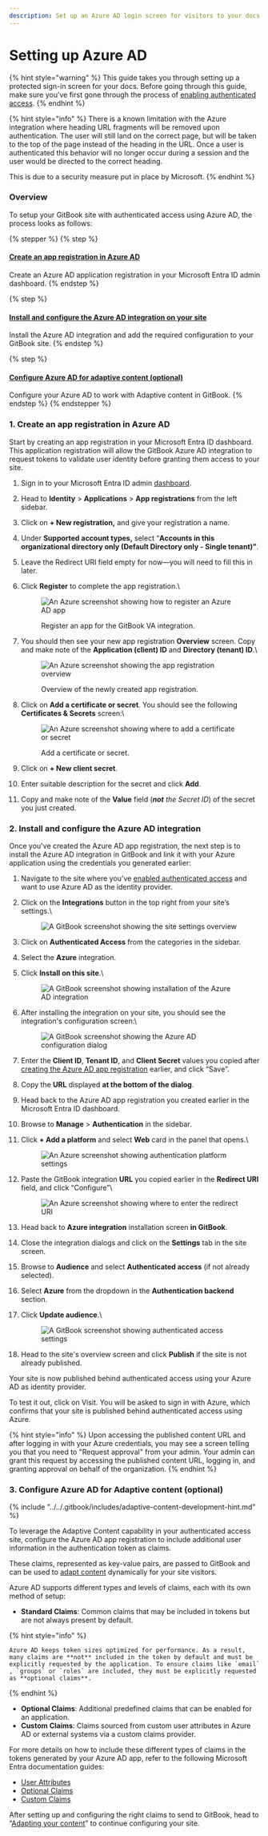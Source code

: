 ```yaml
---
description: Set up an Azure AD login screen for visitors to your docs.
---
```


# Setting up Azure AD

{% hint style="warning" %}
This guide takes you through setting up a protected sign-in screen for your docs. Before going through this guide, make sure you’ve first gone through the process of [enabling authenticated access](enabling-authenticated-access.md).
{% endhint %}

{% hint style="info" %}
There is a known limitation with the Azure integration where heading URL fragments will be removed upon authentication. The user will still land on the correct page, but will be taken to the top of the page instead of the heading in the URL. Once a user is authenticated this behavior will no longer occur during a session and the user would be directed to the correct heading.

This is due to a security measure put in place by Microsoft.
{% endhint %}

### Overview

To setup your GitBook site with authenticated access using Azure AD, the process looks as follows:

{% stepper %}
{% step %}
#### [Create an app registration in Azure AD](setting-up-azure-ad.md#id-1.-create-an-app-registration-in-azure-a-d)

Create an Azure AD application registration in your Microsoft Entra ID admin dashboard.
{% endstep %}

{% step %}
#### [Install and configure the Azure AD integration on your site](setting-up-azure-ad.md#id-2.-install-and-configure-the-azure-a-d-integration)

Install the Azure AD integration and add the required configuration to your GitBook site.
{% endstep %}

{% step %}
#### [Configure Azure AD for adaptive content (optional)](setting-up-azure-ad.md#id-3.-configure-azure-a-d-for-adaptive-content-optional)

Configure your Azure AD to work with Adaptive content in GitBook.
{% endstep %}
{% endstepper %}

### 1. Create an app registration in Azure AD

Start by creating an app registration in your Microsoft Entra ID dashboard. This application registration will allow the GitBook Azure AD integration to request tokens to validate user identity before granting them access to your site.

1. Sign in to your Microsoft Entra ID admin [dashboard](https://entra.microsoft.com/).
2. Head to **Identity** > **Applications** > **App registrations** from the left sidebar.
3. Click on **+ New registration,** and give your registration a name.
4. Under **Supported account types,** select “**Accounts in this organizational directory only (Default Directory only - Single tenant)”**.
5. Leave the Redirect URI field empty for now—you will need to fill this in later.
6.  Click **Register** to complete the app registration.\\

    <figure><img src="../../.gitbook/assets/azure_ad_integration_register_app.png" alt="An Azure screenshot showing how to register an Azure AD app"><figcaption><p>Register an app for the GitBook VA integration.</p></figcaption></figure>
7.  You should then see your new app registration **Overview** screen. Copy and make note of the **Application (client) ID** and **Directory (tenant) ID**.\\

    <figure><img src="../../.gitbook/assets/azure_ad_integration_app_reg_overview.png" alt="An Azure screenshot showing the app registration overview"><figcaption><p>Overview of the newly created app registration.</p></figcaption></figure>
8.  Click on **Add a certificate or secret**. You should see the following **Certificates & Secrets** screen:\\

    <figure><img src="../../.gitbook/assets/azure_ad_integration_client_secrets.png" alt="An Azure screenshot showing where to add a certificate or secret"><figcaption><p>Add a certificate or secret.</p></figcaption></figure>
9. Click on **+ New client secret**.
10. Enter suitable description for the secret and click **Add**.
11. Copy and make note of the **Value** field (_**not** the Secret ID_) of the secret you just created.

### 2. Install and configure the Azure AD integration

Once you've created the Azure AD app registration, the next step is to install the Azure AD integration in GitBook and link it with your Azure application using the credentials you generated earlier:

1. Navigate to the site where you’ve [enabled authenticated access](enabling-authenticated-access.md#enable-authenticated-access) and want to use Azure AD as the identity provider.
2.  Click on the **Integrations** button in the top right from your site’s settings.\\

    <figure><img src="../../.gitbook/assets/va_site_integration_overview_screen.png" alt="A GitBook screenshot showing the site settings overview"><figcaption></figcaption></figure>
3. Click on **Authenticated Access** from the categories in the sidebar.
4. Select the **Azure** integration.
5.  Click **Install on this site**.\\

    <figure><img src="../../.gitbook/assets/azure_ad_install_on_site_screen.png" alt="A GitBook screenshot showing installation of the Azure AD integration"><figcaption></figcaption></figure>
6.  After installing the integration on your site, you should see the integration's configuration screen:\\

    <figure><img src="../../.gitbook/assets/azure_ad_config_dialog.png" alt="A GitBook screenshot showing the Azure AD configuration dialog"><figcaption></figcaption></figure>
7. Enter the **Client ID**, **Tenant ID**, and **Client Secret** values you copied after [creating the Azure AD app registration](setting-up-azure-ad.md#id-1.-create-an-app-registration-in-azure-a-d) earlier, and click “Save”.
8. Copy the **URL** displayed **at the bottom of the dialog**.
9. Head back to the Azure AD app registration you created earlier in the Microsoft Entra ID dashboard.
10. Browse to **Manage** > **Authentication** in the sidebar.
11. Click **+ Add a platform** and select **Web** card in the panel that opens.\\

    <figure><img src="../../.gitbook/assets/azure_ad_app_reg_authentication.png" alt="An Azure screenshot showing authentication platform settings"><figcaption></figcaption></figure>
12. Paste the GitBook integration **URL** you copied earlier in the **Redirect URI** field, and click “Configure”\


    <figure><img src="../../.gitbook/assets/image.png" alt="An Azure screenshot showing where to enter the redirect URI"><figcaption></figcaption></figure>
13. Head back to **Azure integration** installation screen **in GitBook**.
14. Close the integration dialogs and click on the **Settings** tab in the site screen.
15. Browse to **Audience** and select **Authenticated access** (if not already selected).
16. Select **Azure** from the dropdown in the **Authentication backend** section.
17. Click **Update audience**.\\

    <figure><img src="../../.gitbook/assets/Screenshot 2025-03-24 at 18.41.45.png" alt="A GitBook screenshot showing authenticated access settings"><figcaption></figcaption></figure>
18. Head to the site's overview screen and click **Publish** if the site is not already published.

Your site is now published behind authenticated access using your Azure AD as identity provider.

To test it out, click on Visit. You will be asked to sign in with Azure, which confirms that your site is published behind authenticated access using Azure.

{% hint style="info" %}
Upon accessing the published content URL and after logging in with your Azure credentials, you may see a screen telling you that you need to "Request approval" from your admin. Your admin can grant this request by accessing the published content URL, logging in, and granting approval on behalf of the organization.
{% endhint %}

### 3. Configure Azure AD for Adaptive content (optional)

{% include "../../.gitbook/includes/adaptive-content-development-hint.md" %}

To leverage the Adaptive Content capability in your authenticated access site, configure the Azure AD app registration to include additional user information in the authentication token as claims.

These claims, represented as key-value pairs, are passed to GitBook and can be used to [adapt content](../adaptive-content/adapting-your-content.md) dynamically for your site visitors.

Azure AD supports different types and levels of claims, each with its own method of setup:

* **Standard Claims**: Common claims that may be included in tokens but are not always present by default.

{% hint style="info" %}
```
Azure AD keeps token sizes optimized for performance. As a result, many claims are **not** included in the token by default and must be explicitly requested by the application. To ensure claims like `email` , `groups` or `roles` are included, they must be explicitly requested as **optional claims**.
```
{% endhint %}

* **Optional Claims**: Additional predefined claims that can be enabled for an application.
* **Custom Claims**: Claims sourced from custom user attributes in Azure AD or external systems via a custom claims provider.

For more details on how to include these different types of claims in the tokens generated by your Azure AD app, refer to the following Microsoft Entra documentation guides:

* [User Attributes](https://learn.microsoft.com/en-us/entra/external-id/customers/how-to-add-attributes-to-token)
* [Optional Claims](https://learn.microsoft.com/en-us/entra/identity-platform/optional-claims?toc=%2Fentra%2Fexternal-id%2Ftoc.json\&bc=%2Fentra%2Fexternal-id%2Fbreadcrumb%2Ftoc.json\&tabs=appui)
* [Custom Claims](https://learn.microsoft.com/en-us/entra/identity-platform/custom-claims-provider-overview)

After setting up and configuring the right claims to send to GitBook, head to “[Adapting your content](../adaptive-content/adapting-your-content.md)” to continue configuring your site.
